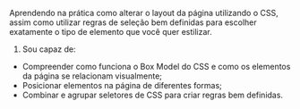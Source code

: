 Aprendendo na prática como alterar o layout da página utilizando o CSS, assim como utilizar regras de seleção bem definidas para escolher exatamente o tipo de elemento que você quer estilizar.
 
1. Sou capaz de:
  - Compreender como funciona o Box Model do CSS e como os elementos da página se relacionam     visualmente;
  - Posicionar elementos na página de diferentes formas;
  - Combinar e agrupar seletores de CSS para criar regras bem definidas.
